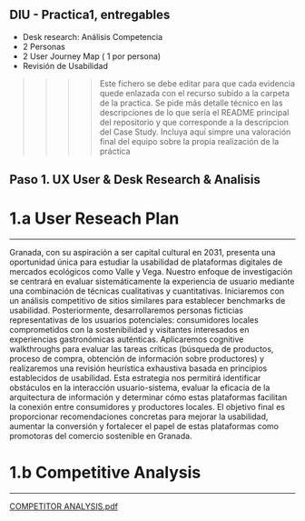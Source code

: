 ## DIU - Practica1, entregables


- Desk research: Análisis Competencia 
- 2 Personas 
- 2 User Journey Map  ( 1 por persona)
- Revisión de Usabilidad 


>>>> Este fichero se debe editar para que cada evidencia quede enlazada con el recurso subido a la carpeta de la practica. Se pide más detalle técnico en las descripciones de lo que sería el README principal del repositorio y que corresponde a la descripcion del Case Study.
>>>> Incluya aquí simpre una valoración final del equipo sobre la propia realización de la práctica

## Paso 1. UX User & Desk Research & Analisis

# 1.a User Reseach Plan
-------------------------------------------------------------------------
Granada, con su aspiración a ser capital cultural en 2031, presenta una oportunidad única para estudiar la usabilidad de plataformas digitales de mercados ecológicos como Valle y Vega. Nuestro enfoque de investigación se centrará en evaluar sistemáticamente la experiencia de usuario mediante una combinación de técnicas cualitativas y cuantitativas.
Iniciaremos con un análisis competitivo de sitios similares para establecer benchmarks de usabilidad. Posteriormente, desarrollaremos personas ficticias representativas de los usuarios potenciales: consumidores locales comprometidos con la sostenibilidad y visitantes interesados en experiencias gastronómicas auténticas.
Aplicaremos cognitive walkthroughs para evaluar las tareas críticas (búsqueda de productos, proceso de compra, obtención de información sobre productores) y realizaremos una revisión heurística exhaustiva basada en principios establecidos de usabilidad.
Esta estrategia nos permitirá identificar obstáculos en la interacción usuario-sistema, evaluar la eficacia de la arquitectura de información y determinar cómo estas plataformas facilitan la conexión entre consumidores y productores locales. El objetivo final es proporcionar recomendaciones concretas para mejorar la usabilidad, aumentar la conversión y fortalecer el papel de estas plataformas como promotoras del comercio sostenible en Granada.

# 1.b Competitive Analysis
-------------------------------------------------------------------------

[COMPETITOR ANALYSIS.pdf](https://github.com/user-attachments/files/19812524/COMPETITOR.ANALYSIS.pdf)
